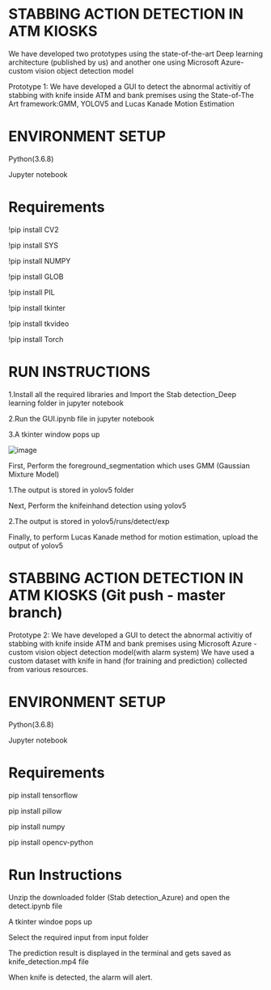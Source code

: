 #  STABBING ACTION DETECTION IN ATM KIOSKS
We have developed two prototypes using the state-of-the-art Deep learning architecture (published by us) and another one using Microsoft Azure-custom vision object detection model

Prototype 1:
We have developed a GUI to detect the abnormal activitiy of stabbing with knife inside ATM and bank premises using the State-of-The Art framework:GMM, YOLOV5 and Lucas Kanade Motion Estimation

# ENVIRONMENT SETUP
Python(3.6.8)

Jupyter notebook
  # Requirements
!pip install CV2

!pip install SYS

!pip install NUMPY

!pip install GLOB

!pip install PIL

!pip install tkinter

!pip install tkvideo

!pip install Torch


# RUN INSTRUCTIONS

1.Install all the required libraries and Import the Stab detection_Deep learning folder in jupyter notebook

2.Run the GUI.ipynb file in jupyter notebook

3.A tkinter window pops up

![image](https://user-images.githubusercontent.com/53227455/199953814-aa23a221-23f7-4420-a2d8-8da5d2dbc682.png)

First, Perform the foreground_segmentation which uses GMM (Gaussian Mixture Model) 

  1.The output is stored in yolov5 folder 
	
Next, Perform the knifeinhand detection using yolov5

  2.The output is stored in yolov5/runs/detect/exp 
	
Finally, to perform Lucas Kanade method for motion estimation, upload the output of yolov5

#  STABBING ACTION DETECTION IN ATM KIOSKS (Git push - master branch)
Prototype 2: 
We have developed a GUI to detect the abnormal activitiy of stabbing with knife inside ATM and bank premises using Microsoft Azure - custom vision object detection model(with alarm system)
We have used a custom dataset with knife in hand (for training and prediction) collected from various resources.

# ENVIRONMENT SETUP
Python(3.6.8)

Jupyter notebook

  # Requirements
  
  pip install tensorflow
  
  pip install pillow
  
  pip install numpy
  
  pip install opencv-python
  
  # Run Instructions
   
   Unzip the downloaded folder (Stab detection_Azure) and open the detect.ipynb file 
   
   A tkinter windoe pops up
   
   Select the required input from input folder 
   
   The prediction result is displayed in the terminal and gets saved as knife_detection.mp4 file
   
   When knife is detected, the alarm will alert.
